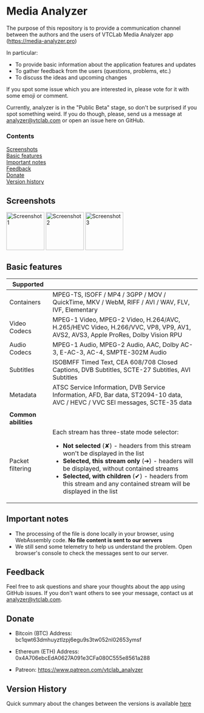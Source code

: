 # Media Analyzer
The purpose of this repository is to provide a communication channel between the authors and the users of VTCLab Media Analyzer app (https://media-analyzer.pro)

In particular:
* To provide basic information about the application features and updates
* To gather feedback from the users (questions, problems, etc.)
* To discuss the ideas and upcoming changes

If you spot some issue which you are interested in, please vote for it with some emoji or comment.

Currently, analyzer is in the "Public Beta" stage, so don't be surprised if you spot something weird. If you do though, please, send us a message at analyzer@vtclab.com or open an issue here on GitHub.

### Contents
 
[Screenshots](#screenshots)     
[Basic features](#basic-features)    
[Important notes](#important-notes)   
[Feedback](#feedback)     
[Donate](#donate)   
[Version history](#version-history)

## Screenshots

<a href="https://github.com/vtclab/analyzer-public/assets/87360808/7b27c42d-8890-4747-88f6-a4d5bc1bb694"><img width="100" alt="Screenshot 1" src="https://github.com/vtclab/analyzer-public/assets/87360808/7b27c42d-8890-4747-88f6-a4d5bc1bb694"></a>
<a href="https://github.com/vtclab/analyzer-public/assets/87360808/b16049ac-4d9a-42f5-bc5b-fa7268c3043c"><img width="100" alt="Screenshot 2" src="https://github.com/vtclab/analyzer-public/assets/87360808/b16049ac-4d9a-42f5-bc5b-fa7268c3043c"></a>
<a href="https://github.com/vtclab/analyzer-public/assets/87360808/4d6bded9-37d9-41d3-8b4f-a5189ecdfa4b"><img width="100" alt="Screenshot 3" src="https://github.com/vtclab/analyzer-public/assets/87360808/4d6bded9-37d9-41d3-8b4f-a5189ecdfa4b"></a>

## Basic features

| **Supported** | |
| --- | --- |
| Containers | MPEG-TS, ISOFF / MP4 / 3GPP / MOV / QuickTime, MKV / WebM, RIFF / AVI / WAV, FLV, IVF, Elementary
| Video Codecs | MPEG-1 Video, MPEG-2 Video, H.264/AVC, H.265/HEVC Video, H.266/VVC, VP8, VP9, AV1, AVS2, AVS3, Apple ProRes, Dolby Vision RPU
Audio Codecs | MPEG-1 Audio, MPEG-2 Audio, AAC, Dolby AC-3, E-AC-3, AC-4, SMPTE-302M Audio  |
Subtitles | ISOBMFF Timed Text, CEA 608/708 Closed Captions, DVB Subtitles, SCTE-27 Subtitles, AVI Subtitles
Metadata | ATSC Service Information, DVB Service Information, AFD, Bar data, ST2094-10 data, AVC / HEVC / VVC SEI messages, SCTE-35 data
| | |
| **Common abilities** | |
| Packet filtering | Each stream has three-state mode selector: <ul><li>**Not selected** (✘) - headers from this stream won't be displayed in the list</li><li>**Selected, this stream only** (➔) - headers will be displayed, without contained streams</li><li>**Selected, with children** (✔) - headers from this stream and any contained stream will be displayed in the list</li></ul>

## Important notes
* The processing of the file is done locally in your browser, using WebAssembly code. **No file content is sent to our servers**
* We still send some telemetry to help us understand the problem. Open browser's console to check the messages sent to our server.

## Feedback
Feel free to ask questions and share your thoughts about the app using GitHub issues. If you don't want others to see your message, contact us at analyzer@vtclab.com.

## Donate

* Bitcoin (BTC) Address: bc1qwt63dmhuyztlzpj6egu9s3tw052nl02653ymsf

* Ethereum (ETH) Address: 0x4A706ebcEdA0627A091e3CFa080C555e8561a288

* Patreon: https://www.patreon.com/vtclab_analyzer

## Version History
Quick summary about the changes between the versions is available [here](HISTORY.md)
